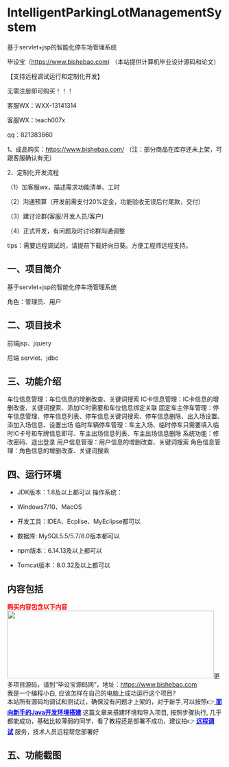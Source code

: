 # IntelligentParkingLotManagementSystem
 基于servlet+jsp的智能化停车场管理系统

毕设宝（https://www.bishebao.com) （本站提供计算机毕业设计源码和论文）

【支持远程调试运行和定制化开发】

无需注册即可购买！！！

客服WX：WXX-13141314

客服WX：teach007x

qq：821383660


1、成品购买：https://www.bishebao.com/ （注：部分商品在库存还未上架，可跟客服确认有无）

2、定制化开发流程

（1）加客服wx，描述需求功能清单、工时

（2）沟通预算（开发前需支付20%定金，功能验收无误后付尾款，交付）

（3）建讨论群(客服/开发人员/客户)

（4）正式开发，有问题及时讨论群沟通调整

tips：需要远程调试的，请提前下载好向日葵。方便工程师远程支持。
<h2>一、项目简介</h2>
基于servlet+jsp的智能化停车场管理系统

角色：管理员、用户
<h2>二、项目技术</h2>
前端jsp、jquery

后端 servlet、jdbc
<h2>三、功能介绍</h2>
<div class="markdown-heading" dir="auto">
<div class="markdown-heading" dir="auto">

车位信息管理：车位信息的增删改查、关键词搜索
IC卡信息管理：IC卡信息的增删改查、关键词搜索、添加IC时需要和车位信息绑定关联
固定车主停车管理：停车信息管理、停车信息列表、停车信息关键词搜索、停车信息删除、出入场设置、添加入场信息、设置出场
临时车辆停车管理：车主入场、临时停车只需要填入临时IC卡号和车牌信息即可、车主出场信息列表、车主出场信息删除
系统功能：修改密码、退出登录
用户信息管理：用户信息的增删改查、关键词搜索
角色信息管理：角色信息的增删改查、关键词搜索

</div>
<h2>四、运行环境</h2>
<ul dir="auto">
 	<li>
<p dir="auto">JDK版本：1.8及以上都可以 操作系统：</p>
</li>
 	<li>
<p dir="auto">Windows7/10、MacOS</p>
</li>
 	<li>
<p dir="auto">开发工具：IDEA、Ecplise、MyEclipse都可以</p>
</li>
 	<li>
<p dir="auto">数据库: MySQL5.5/5.7/8.0版本都可以</p>
</li>
 	<li>
<p dir="auto">npm版本：6.14.13及以上都可以</p>
</li>
 	<li>
<p dir="auto">Tomcat版本：8.0.32及以上都可以</p>
</li>
</ul> 
<h2>内容包括</h2>
<strong><span style="color: #ff0000;">购买内容包含以下内容</span>
</strong>
<img class="aligncenter size-full wp-image-13289" src="https://www.bishebao.com/wp-content/uploads/2023/10/222222-768x250-3-e1717062805239.png" alt="" width="482" height="157" />更多项目源码，请到“毕设宝源码网”，地址：<a href="https://www.bishebao.com" target="_blank" rel="nofollow noopener">https://www.bishebao.com</a>
<div class="alert alert-primary mb-4" role="alert">我是一个编程小白, 应该怎样在自己的电脑上成功运行这个项目?</div>
<div class="alert alert-primary mb-4" role="alert">本站所有源码均调试和测试过，确保没有问题才上架的，对于新手,可以按照👉<a href="https://www.bishebao.com/182.html" target="_blank" rel="noopener"> <span style="color: #0000ff;"><strong>面向新手的Java开发环境搭建</strong></span></a> 这篇文章来搭建环境和导入项目, 按照步骤执行, 几乎都能成功，基础比较薄弱的同学，看了教程还是部署不成功，建议拍👉 <a href="https://www.bishebao.com/182.html" target="_blank" rel="noopener"><span style="color: #0000ff;"><strong>远程调试</strong></span></a> 服务，技术人员远程帮您部署好</div>
<h2>五、功能截图</h2>
<img class="aligncenter size-full wp-image" src="https://www.bishebao.com/wp-content/uploads/2024/07/Java毕业设计-基于servlet+jsp的智能化停车场管理系统/result/image_1_1.png" alt="" />
<img class="aligncenter size-full wp-image" src="https://www.bishebao.com/wp-content/uploads/2024/07/Java毕业设计-基于servlet+jsp的智能化停车场管理系统/result/image_2_2.png" alt="" />
<img class="aligncenter size-full wp-image" src="https://www.bishebao.com/wp-content/uploads/2024/07/Java毕业设计-基于servlet+jsp的智能化停车场管理系统/result/image_3_3.png" alt="" />
<img class="aligncenter size-full wp-image" src="https://www.bishebao.com/wp-content/uploads/2024/07/Java毕业设计-基于servlet+jsp的智能化停车场管理系统/result/image_4_4.png" alt="" />
<img class="aligncenter size-full wp-image" src="https://www.bishebao.com/wp-content/uploads/2024/07/Java毕业设计-基于servlet+jsp的智能化停车场管理系统/result/image_5_5.png" alt="" />
<img class="aligncenter size-full wp-image" src="https://www.bishebao.com/wp-content/uploads/2024/07/Java毕业设计-基于servlet+jsp的智能化停车场管理系统/result/image_6_6.png" alt="" />
<img class="aligncenter size-full wp-image" src="https://www.bishebao.com/wp-content/uploads/2024/07/Java毕业设计-基于servlet+jsp的智能化停车场管理系统/result/image_7_7.png" alt="" />

</div>